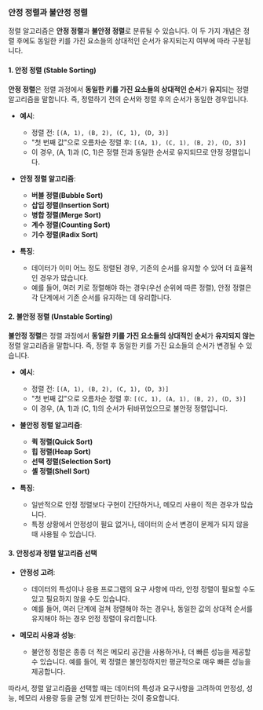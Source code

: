 ### 안정 정렬과 불안정 정렬

정렬 알고리즘은 **안정 정렬**과 **불안정 정렬**로 분류될 수 있습니다. 이 두 가지 개념은 정렬 후에도 동일한 키를 가진 요소들의 상대적인 순서가 유지되는지 여부에 따라 구분됩니다.

#### 1. 안정 정렬 (Stable Sorting)

**안정 정렬**은 정렬 과정에서 **동일한 키를 가진 요소들의 상대적인 순서**가 **유지**되는 정렬 알고리즘을 말합니다. 즉, 정렬하기 전의 순서와 정렬 후의 순서가 동일한 경우입니다.

- **예시**:

  - 정렬 전: `[(A, 1), (B, 2), (C, 1), (D, 3)]`
  - "첫 번째 값"으로 오름차순 정렬 후: `[(A, 1), (C, 1), (B, 2), (D, 3)]`
  - 이 경우, (A, 1)과 (C, 1)은 정렬 전과 동일한 순서로 유지되므로 안정 정렬입니다.

- **안정 정렬 알고리즘**:

  - **버블 정렬(Bubble Sort)**
  - **삽입 정렬(Insertion Sort)**
  - **병합 정렬(Merge Sort)**
  - **계수 정렬(Counting Sort)**
  - **기수 정렬(Radix Sort)**

- **특징**:
  - 데이터가 이미 어느 정도 정렬된 경우, 기존의 순서를 유지할 수 있어 더 효율적인 경우가 많습니다.
  - 예를 들어, 여러 키로 정렬해야 하는 경우(우선 순위에 따른 정렬), 안정 정렬은 각 단계에서 기존 순서를 유지하는 데 유리합니다.

#### 2. 불안정 정렬 (Unstable Sorting)

**불안정 정렬**은 정렬 과정에서 **동일한 키를 가진 요소들의 상대적인 순서**가 **유지되지 않는** 정렬 알고리즘을 말합니다. 즉, 정렬 후 동일한 키를 가진 요소들의 순서가 변경될 수 있습니다.

- **예시**:

  - 정렬 전: `[(A, 1), (B, 2), (C, 1), (D, 3)]`
  - "첫 번째 값"으로 오름차순 정렬 후: `[(C, 1), (A, 1), (B, 2), (D, 3)]`
  - 이 경우, (A, 1)과 (C, 1)의 순서가 뒤바뀌었으므로 불안정 정렬입니다.

- **불안정 정렬 알고리즘**:

  - **퀵 정렬(Quick Sort)**
  - **힙 정렬(Heap Sort)**
  - **선택 정렬(Selection Sort)**
  - **셸 정렬(Shell Sort)**

- **특징**:
  - 일반적으로 안정 정렬보다 구현이 간단하거나, 메모리 사용이 적은 경우가 많습니다.
  - 특정 상황에서 안정성이 필요 없거나, 데이터의 순서 변경이 문제가 되지 않을 때 사용될 수 있습니다.

#### 3. 안정성과 정렬 알고리즘 선택

- **안정성 고려**:

  - 데이터의 특성이나 응용 프로그램의 요구 사항에 따라, 안정 정렬이 필요할 수도 있고 필요하지 않을 수도 있습니다.
  - 예를 들어, 여러 단계에 걸쳐 정렬해야 하는 경우나, 동일한 값의 상대적 순서를 유지해야 하는 경우 안정 정렬이 유리합니다.

- **메모리 사용과 성능**:
  - 불안정 정렬은 종종 더 적은 메모리 공간을 사용하거나, 더 빠른 성능을 제공할 수 있습니다. 예를 들어, 퀵 정렬은 불안정하지만 평균적으로 매우 빠른 성능을 제공합니다.

따라서, 정렬 알고리즘을 선택할 때는 데이터의 특성과 요구사항을 고려하여 안정성, 성능, 메모리 사용량 등을 균형 있게 판단하는 것이 중요합니다.
